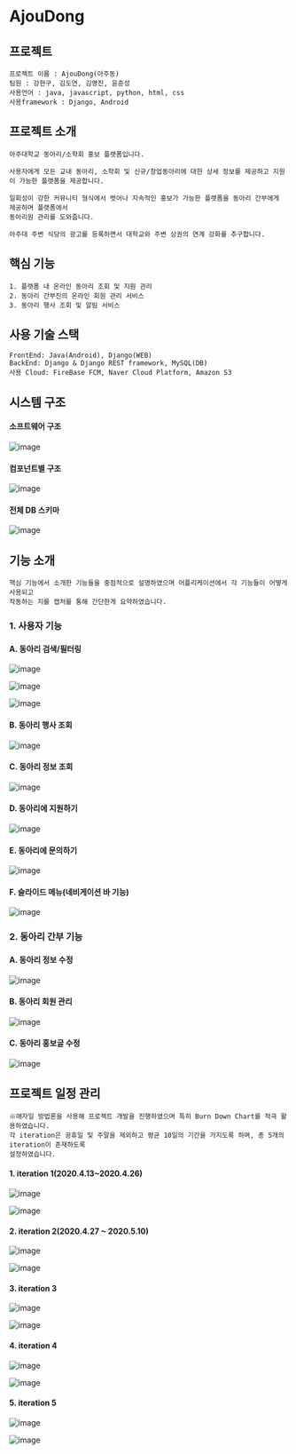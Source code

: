 # AjouDong

## 프로젝트

    프로젝트 이름 : AjouDong(아주동)
    팀원 : 강현구, 김도연, 김영진, 윤준성
    사용언어 : java, javascript, python, html, css
    사용framework : Django, Android

## 프로젝트 소개

    아주대학교 동아리/소학회 홍보 플랫폼입니다.
    
    사용자에게 모든 교내 동아리, 소학회 및 신규/창업동아리에 대한 상세 정보를 제공하고 지원이 가능한 플랫폼을 제공합니다.
    
    일회성이 강한 커뮤니티 형식에서 벗어나 지속적인 홍보가 가능한 플랫폼을 동아리 간부에게 제공하며 플랫폼에서 
    동아리원 관리를 도와줍니다.
    
    아주대 주변 식당의 광고를 등록하면서 대학교와 주변 상권의 연계 강화를 추구합니다.

## 핵심 기능

```
1. 플랫폼 내 온라인 동아리 조회 및 지원 관리
2. 동아리 간부진의 온라인 회원 관리 서비스
3. 동아리 행사 조회 및 알림 서비스
```

## 사용 기술 스택

```
FrontEnd: Java(Android), Django(WEB)
BackEnd: Django & Django REST framework, MySQL(DB)
사용 Cloud: FireBase FCM, Naver Cloud Platform, Amazon S3
```

## 시스템 구조

#### 소프트웨어 구조

![image](https://user-images.githubusercontent.com/52458791/97667769-f9fd3d00-1ac3-11eb-80b5-bf2d7ba0561e.png)

#### 컴포넌트별 구조

![image](https://user-images.githubusercontent.com/52458791/97667784-fff31e00-1ac3-11eb-8243-83ce08546775.png)

#### 전체 DB 스키마

![image](https://user-images.githubusercontent.com/52458791/97670902-91fe2500-1aca-11eb-8aae-9d67396bf379.png)

## 기능 소개

```
핵심 기능에서 소개한 기능들을 중점적으로 설명하였으며 어플리케이션에서 각 기능들이 어떻게 사용되고 
작동하는 지를 캡처를 통해 간단한게 요약하였습니다.
```

### 1. 사용자 기능

#### A. 동아리 검색/필터링

![image](https://user-images.githubusercontent.com/52458791/97668099-9aebf800-1ac4-11eb-9142-66b46933a3a5.png)



![image](https://user-images.githubusercontent.com/52458791/97669765-2e72f800-1ac8-11eb-917e-8205906dc8c7.png)



![image](https://user-images.githubusercontent.com/52458791/97669772-32067f00-1ac8-11eb-96e2-64cd5abf0183.png)

#### B. 동아리 행사 조회

![image](https://user-images.githubusercontent.com/52458791/97669827-4c405d00-1ac8-11eb-98ac-64c6a7f69187.png)

#### C. 동아리 정보 조회

![image](https://user-images.githubusercontent.com/52458791/97669831-4f3b4d80-1ac8-11eb-854e-284335f99938.png)

#### D. 동아리에 지원하기

![image](https://user-images.githubusercontent.com/52458791/97669854-5d896980-1ac8-11eb-8256-5a9badbf02e0.png)



#### E. 동아리에 문의하기

![image](https://user-images.githubusercontent.com/52458791/97669867-62e6b400-1ac8-11eb-91f3-6f0ea818a710.png)



#### F. 슬라이드 메뉴(네비게이션 바 기능)

![image](https://user-images.githubusercontent.com/52458791/97669902-77c34780-1ac8-11eb-9319-d1a4a19e4be3.png)

### 2. 동아리 간부 기능

#### A. 동아리 정보 수정

![image](https://user-images.githubusercontent.com/52458791/97669913-801b8280-1ac8-11eb-9c25-6da0167eb4b5.png)



#### B. 동아리 회원 관리

![image](https://user-images.githubusercontent.com/52458791/97669919-83af0980-1ac8-11eb-997b-7a3eeb64bdba.png)



#### C. 동아리 홍보글 수정

![image](https://user-images.githubusercontent.com/52458791/97669936-90336200-1ac8-11eb-8cfe-4aa0ae87b2d8.png)

## 프로젝트 일정 관리

```
※애자일 방법론을 사용해 프로젝트 개발을 진행하였으며 특히 Burn Down Chart를 적극 활용하였습니다.
각 iteration은 공휴일 및 주말을 제외하고 평균 10일의 기간을 가지도록 하며, 총 5개의 iteration이 존재하도록
설정하였습니다.
```

#### 1. iteration 1(2020.4.13~2020.4.26)

![image](https://user-images.githubusercontent.com/52458791/97670349-5dd63480-1ac9-11eb-87bf-b6bb036e8b4b.png)



![image](https://user-images.githubusercontent.com/52458791/97670354-60d12500-1ac9-11eb-9710-67d63d038a4c.png)

#### 2. iteration 2(2020.4.27 ~ 2020.5.10)

![image](https://user-images.githubusercontent.com/52458791/97670501-b60d3680-1ac9-11eb-9f02-f7164e9f9f2c.png)



![image](https://user-images.githubusercontent.com/52458791/97670503-b7d6fa00-1ac9-11eb-894a-186af3188390.png)

#### 3. iteration 3

![image](https://user-images.githubusercontent.com/52458791/97670534-c7eed980-1ac9-11eb-911a-3c41f27002d9.png)

![image](https://user-images.githubusercontent.com/52458791/97670537-c9b89d00-1ac9-11eb-9644-d66a5cbcb1e0.png)

#### 4. iteration 4

![image](https://user-images.githubusercontent.com/52458791/97670569-d937e600-1ac9-11eb-9eb4-1d67937368a3.png)



![image](https://user-images.githubusercontent.com/52458791/97670571-db01a980-1ac9-11eb-83ab-f7f9d0a79c07.png)

#### 5. iteration 5

![image](https://user-images.githubusercontent.com/52458791/97670619-f8367800-1ac9-11eb-8481-a18688cde868.png)



![image](https://user-images.githubusercontent.com/52458791/97670621-f967a500-1ac9-11eb-8823-a6913d51792b.png)
